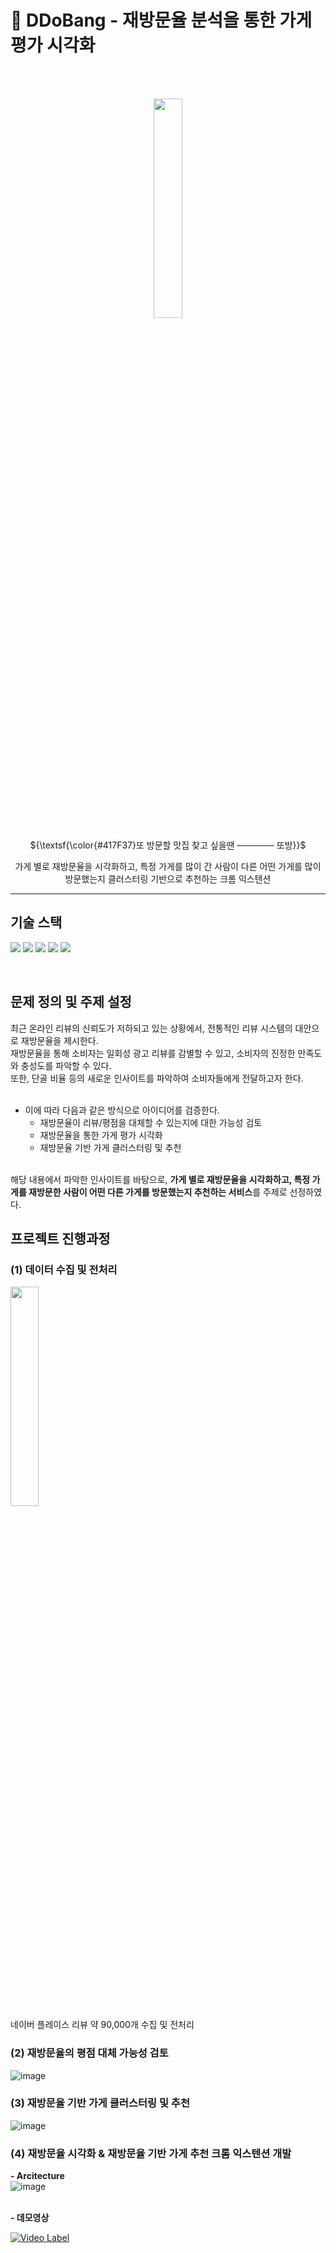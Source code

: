 # 🍏 DDoBang - 재방문율 분석을 통한 가게 평가 시각화
<br/><br/>

 <p align="center"><img src = "https://github.com/eulneul/DDoBang/assets/70475010/8bea7858-1924-41d6-97f1-fc1b1a3fe043" width = 30%></p>
 <p align="center">${\textsf{\color{#417F37}또 방문할 맛집 찾고 싶을땐 ────── 또방}}$</p>
 <p align="center">가게 별로 재방문율을 시각화하고, 특정 가게를 많이 간 사람이 다른 어떤 가게를 많이 방문했는지 클러스터링 기반으로 추천하는 크롬 익스텐션</p>
 
 ---
 ## 기술 스택
 <img src="https://img.shields.io/badge/mysql-4479A1?style=for-the-badge&logo=mysql&logoColor=white"> <img src="https://img.shields.io/badge/python-3776AB?style=for-the-badge&logo=python&logoColor=white">
<img src="https://img.shields.io/badge/html5-E34F26?style=for-the-badge&logo=html5&logoColor=white">
<img src="https://img.shields.io/badge/javascript-F7DF1E?style=for-the-badge&logo=javascript&logoColor=white">
<img src="https://img.shields.io/badge/css3-1572B6?style=for-the-badge&logo=css3&logoColor=white">

<br/>
 
 ## 문제 정의 및 주제 설정
 최근 온라인 리뷰의 신뢰도가 저하되고 있는 상황에서, 전통적인 리뷰 시스템의 대안으로 재방문율을 제시한다. <br/>
 재방문율을 통해 소비자는 일회성 광고 리뷰를 감별할 수 있고, 소비자의 진정한 만족도와 충성도를 파악할 수 있다. <br/>
 또한, 단골 비율 등의 새로운 인사이트를 파악하여 소비자들에게 전달하고자 한다. <br/><br/>

+ 이에 따라 다음과 같은 방식으로 아이디어를 검증한다. <br/>
  + 재방문율이 리뷰/평점을 대체할 수 있는지에 대한 가능성 검토 <br/>
  + 재방문율을 통한 가게 평가 시각화<br/>
  + 재방문율 기반 가게 클러스터링 및 추천<br/><br/>

해당 내용에서 파악한 인사이트를 바탕으로, <b>가게 별로 재방문율을 시각화하고, 특정 가게를 재방문한 사람이 어떤 다른 가게를 방문했는지 추천하는 서비스</b>를 주제로 선정하였다.

## 프로젝트 진행과정
### (1) 데이터 수집 및 전처리
<img src = "https://mblogthumb-phinf.pstatic.net/MjAyMjAzMjNfOTYg/MDAxNjQ4MDE5NzI4OTIx.41TGlc-bLymrFd8xSKHRMFo4MeawD4epK87u2YNLz_0g.ngVCjuV3t39jtuzZ-TaZghrMTrpbbzPvzgSKfIe9j7Qg.PNG.booroogo/%EB%84%A4%EC%9D%B4%EB%B2%84%EC%A7%80%EB%8F%84.png?type=w800" width =30%>
<br/>
네이버 플레이스 리뷰 약 90,000개 수집 및 전처리
<br/>

### (2) 재방문율의 평점 대체 가능성 검토
![image](https://github.com/eulneul/DDoBang/assets/70475010/db1d38d2-b322-491f-a26f-723fe1b76563)
<br/>

### (3) 재방문율 기반 가게 클러스터링 및 추천
![image](https://github.com/eulneul/DDoBang/assets/70475010/3cbc5a6d-a9d4-4bb1-81fe-5cdac6d9487e)
<br/>

### (4) 재방문율 시각화 & 재방문율 기반 가게 추천 크롬 익스텐션 개발
<b> - Arcitecture </b> <br/>
![image](https://github.com/eulneul/DDoBang/assets/70475010/5e0a57fe-a24f-4587-919c-141d66fe5cea)

<br/>
<b> - 데모영상 </b> <br/>

 [![Video Label](http://img.youtube.com/vi/A8Q9c6DGajo/0.jpg)](https://youtu.be/A8Q9c6DGajo)

